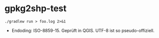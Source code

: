# gpkg2shp-test



```
./gradlew run > foo.log 2>&1
```


- Endoding: ISO-8859-15. Geprüft in QGIS. UTF-8 ist so pseudo-offiziell.
